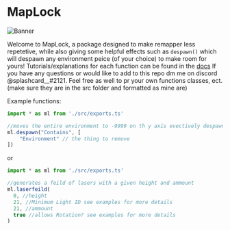 

# MapLock

![Banner](https://user-images.githubusercontent.com/111317032/196313082-377388b1-08a3-4c32-828b-c02d3c0b5a23.jpg)


Welcome to MapLock, a package designed to make remapper less repetetive, while also giving some helpful effects such as `despawn()` which will despawn any environment peice (of your choice) to make room for yours!  Tutorials/explanations for each function can be found in the [docs](https://github.com/Splashcard04/MapLock/wiki/Documentation)  If you have any questions or would like to add to this repo dm me on discord @splashcard__#2121.  Feel free as well to pr your own functions classes, ect. (make sure they are in the src folder and formatted as mine are)

Example functions:

```ts
import * as ml from './src/exports.ts'

//moves the entire environment to -9999 on th y axis evectively despawning it
ml.despawn("Contains", [
    "Environment" // the thing to remove
])
```
or 

```ts
import * as ml from './src/exports.ts'

//generates a feild of lasers with a given height and ammount
ml.laserfeild(
  0, //height
  21, //Minimum Light ID see examples for more details
  21, //ammount 
  true //allows Rotation? see examples for more details
)
